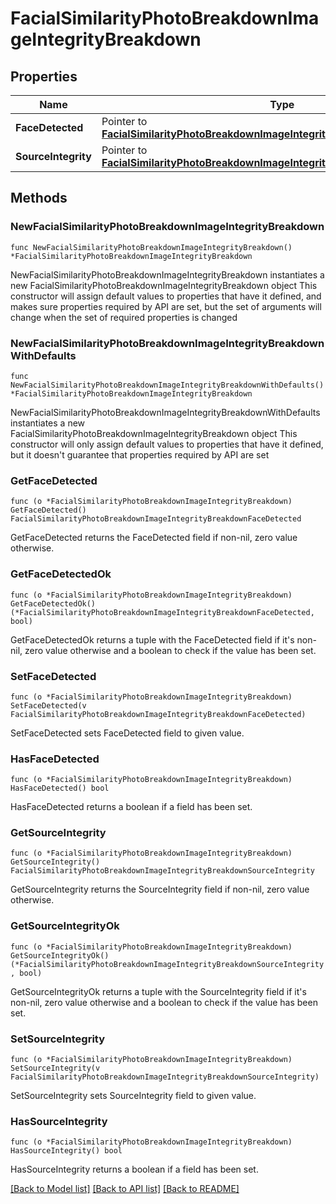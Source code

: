 # FacialSimilarityPhotoBreakdownImageIntegrityBreakdown

## Properties

Name | Type | Description | Notes
------------ | ------------- | ------------- | -------------
**FaceDetected** | Pointer to [**FacialSimilarityPhotoBreakdownImageIntegrityBreakdownFaceDetected**](FacialSimilarityPhotoBreakdownImageIntegrityBreakdownFaceDetected.md) |  | [optional] 
**SourceIntegrity** | Pointer to [**FacialSimilarityPhotoBreakdownImageIntegrityBreakdownSourceIntegrity**](FacialSimilarityPhotoBreakdownImageIntegrityBreakdownSourceIntegrity.md) |  | [optional] 

## Methods

### NewFacialSimilarityPhotoBreakdownImageIntegrityBreakdown

`func NewFacialSimilarityPhotoBreakdownImageIntegrityBreakdown() *FacialSimilarityPhotoBreakdownImageIntegrityBreakdown`

NewFacialSimilarityPhotoBreakdownImageIntegrityBreakdown instantiates a new FacialSimilarityPhotoBreakdownImageIntegrityBreakdown object
This constructor will assign default values to properties that have it defined,
and makes sure properties required by API are set, but the set of arguments
will change when the set of required properties is changed

### NewFacialSimilarityPhotoBreakdownImageIntegrityBreakdownWithDefaults

`func NewFacialSimilarityPhotoBreakdownImageIntegrityBreakdownWithDefaults() *FacialSimilarityPhotoBreakdownImageIntegrityBreakdown`

NewFacialSimilarityPhotoBreakdownImageIntegrityBreakdownWithDefaults instantiates a new FacialSimilarityPhotoBreakdownImageIntegrityBreakdown object
This constructor will only assign default values to properties that have it defined,
but it doesn't guarantee that properties required by API are set

### GetFaceDetected

`func (o *FacialSimilarityPhotoBreakdownImageIntegrityBreakdown) GetFaceDetected() FacialSimilarityPhotoBreakdownImageIntegrityBreakdownFaceDetected`

GetFaceDetected returns the FaceDetected field if non-nil, zero value otherwise.

### GetFaceDetectedOk

`func (o *FacialSimilarityPhotoBreakdownImageIntegrityBreakdown) GetFaceDetectedOk() (*FacialSimilarityPhotoBreakdownImageIntegrityBreakdownFaceDetected, bool)`

GetFaceDetectedOk returns a tuple with the FaceDetected field if it's non-nil, zero value otherwise
and a boolean to check if the value has been set.

### SetFaceDetected

`func (o *FacialSimilarityPhotoBreakdownImageIntegrityBreakdown) SetFaceDetected(v FacialSimilarityPhotoBreakdownImageIntegrityBreakdownFaceDetected)`

SetFaceDetected sets FaceDetected field to given value.

### HasFaceDetected

`func (o *FacialSimilarityPhotoBreakdownImageIntegrityBreakdown) HasFaceDetected() bool`

HasFaceDetected returns a boolean if a field has been set.

### GetSourceIntegrity

`func (o *FacialSimilarityPhotoBreakdownImageIntegrityBreakdown) GetSourceIntegrity() FacialSimilarityPhotoBreakdownImageIntegrityBreakdownSourceIntegrity`

GetSourceIntegrity returns the SourceIntegrity field if non-nil, zero value otherwise.

### GetSourceIntegrityOk

`func (o *FacialSimilarityPhotoBreakdownImageIntegrityBreakdown) GetSourceIntegrityOk() (*FacialSimilarityPhotoBreakdownImageIntegrityBreakdownSourceIntegrity, bool)`

GetSourceIntegrityOk returns a tuple with the SourceIntegrity field if it's non-nil, zero value otherwise
and a boolean to check if the value has been set.

### SetSourceIntegrity

`func (o *FacialSimilarityPhotoBreakdownImageIntegrityBreakdown) SetSourceIntegrity(v FacialSimilarityPhotoBreakdownImageIntegrityBreakdownSourceIntegrity)`

SetSourceIntegrity sets SourceIntegrity field to given value.

### HasSourceIntegrity

`func (o *FacialSimilarityPhotoBreakdownImageIntegrityBreakdown) HasSourceIntegrity() bool`

HasSourceIntegrity returns a boolean if a field has been set.


[[Back to Model list]](../README.md#documentation-for-models) [[Back to API list]](../README.md#documentation-for-api-endpoints) [[Back to README]](../README.md)


